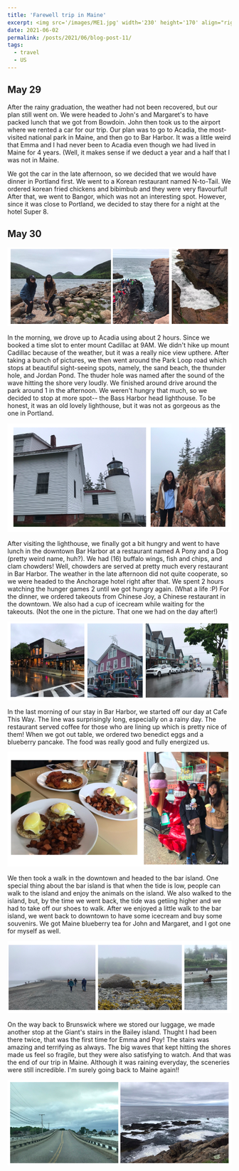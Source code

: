 ```yaml
---
title: 'Farewell trip in Maine'
excerpt: <img src='/images/ME1.jpg' width='230' height='170' align="right" hspace="20">  After the rainy graduation, the weather had not been recovered, but our plan still went on. We were headed to John's and Margaret's to have packed lunch that we got from Bowdoin. John then took us to the airport where we rented a car for our trip. Our plan was to go to Acadia, the most-visited national park in Maine, and then go to downtown Bar Harbor. It was a little weird that Emma and I had never been to Acadia even though we had lived in Maine for 4 years. (Well, it makes sense if we deduct a year and a half that I was not in Maine. 
date: 2021-06-02
permalink: /posts/2021/06/blog-post-11/
tags:
  - travel
  - US
---
```


May 29
---

After the rainy graduation, the weather had not been recovered, but our plan still went on. We were headed to John's and Margaret's to have packed lunch that we got from Bowdoin. John then took us to the airport where we rented a car for our trip. Our plan was to go to Acadia, the most-visited national park in Maine, and then go to Bar Harbor. It was a little weird that Emma and I had never been to Acadia even though we had lived in Maine for 4 years. (Well, it makes sense if we deduct a year and a half that I was not in Maine. 

We got the car in the late afternoon, so we decided that we would have dinner in Portland first. We went to a Korean restaurant named N-to-Tail. We ordered korean fried chickens and bibimbub and they were very flavourful! After that, we went to Bangor, which was not an interesting spot. However, since it was close to Portland, we decided to stay there for a night at the hotel Super 8. 

May 30
---
<p align="center">
  <img src="/images/ME2.png">
</p>

In the morning, we drove up to Acadia using about 2 hours. Since we booked a time slot to enter mount Cadillac at 9AM. We didn't hike up mount Cadillac because of the weather, but it was a really nice view upthere. After taking a bunch of pictures, we then went around the Park Loop road which stops at beautiful sight-seeing spots, namely, the sand beach, the thunder hole, and Jordan Pond. The thuder hole was named after the sound of the wave hitting the shore very loudly. We finished around drive around the park around 1 in the afternoon. We weren't hungry that much, so we decided to stop at more spot-- the Bass Harbor head lighthouse. To be honest, it was an old lovely lighthouse, but it was not as gorgeous as the one in Portland. 

<p align="center">
  <img src="/images/ME3.png">
</p>

After visiting the lighthouse, we finally got a bit hungry and went to have lunch in the downtown Bar Harbor at a restaurant named A Pony and a Dog (pretty weird name, huh?). We had (16) buffalo wings, fish and chips, and clam chowders! Well, chowders are served at pretty much every restaurant in Bar Harbor. The weather in the late afternoon did not quite cooperate, so we were headed to the Anchorage hotel right after that. We spent 2 hours watching the hunger games 2 until we got hungry again. (What a life :P) For the dinner, we ordered takeouts from Chinese Joy, a Chinese restaurant in the downtown. We also had a cup of icecream while waiting for the takeouts. (Not the one in the picture. That one we had on the day after!) 


<p align="center">
  <img src="/images/ME4.png">
</p>

In the last morning of our stay in Bar Harbor, we started off our day at Cafe This Way. The line was surprisingly long, especially on a rainy day. The restaurant served coffee for those who are lining up which is pretty nice of them! When we got out table, we ordered two benedict eggs and a blueberry pancake. The food was really good and fully energized us. 

<p align="center">
  <img src="/images/ME5.png">
</p>

We then took a walk in the downtown and headed to the bar island. One special thing about the bar island is that when the tide is low, people can walk to the island and enjoy the animals on the island. We also walked to the island, but, by the time we went back, the tide was getiing higher and we had to take off our shoes to walk. After we enjoyed a little walk to the bar island, we went back to downtown to have some icecream and buy some souvenirs. We got Maine blueberry tea for John and Margaret, and I got one for myself as well.

<p align="center">
  <img src="/images/ME6.png">
</p>

On the way back to Brunswick where we stored our luggage, we made another stop at the Giant's stairs in the Bailey island. Thught I had been there twice, that was the first time for Emma and Poy! The stairs was amazing and terrifying as always. The big waves that kept hitting the shores made us feel so fragile, but they were also satisfying to watch. And that was the end of our trip in Maine. Although it was raining everyday, the sceneries were still incredible. I'm surely going back to Maine again!! 

<p align="center">
  <img src="/images/ME7.png">
</p>
